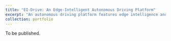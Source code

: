 ```yaml
---
title: "EI-Drive: An Edge-Intelligent Autonomous Driving Platform"
excerpt: "An autonomous driving platform features edge intelligence and cooperative perception.<br/><img src='/images/ei-drive_framework.png'>"
collection: portfolio
---
```


To be published.